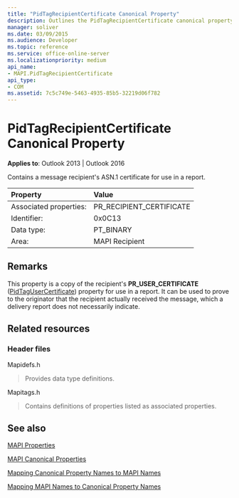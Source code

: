 ```yaml
---
title: "PidTagRecipientCertificate Canonical Property"
description: Outlines the PidTagRecipientCertificate canonical property, which contains a message recipient's ASN.1 certificate for use in a report.
manager: soliver
ms.date: 03/09/2015
ms.audience: Developer
ms.topic: reference
ms.service: office-online-server
ms.localizationpriority: medium
api_name:
- MAPI.PidTagRecipientCertificate
api_type:
- COM
ms.assetid: 7c5c749e-5463-4935-85b5-32219d06f782
---
```


# PidTagRecipientCertificate Canonical Property

  
  
**Applies to**: Outlook 2013 | Outlook 2016 
  
Contains a message recipient's ASN.1 certificate for use in a report.
  
|Property |Value |
|:-----|:-----|
|Associated properties:  <br/> |PR_RECIPIENT_CERTIFICATE  <br/> |
|Identifier:  <br/> |0x0C13  <br/> |
|Data type:  <br/> |PT_BINARY  <br/> |
|Area:  <br/> |MAPI Recipient  <br/> |
   
## Remarks

This property is a copy of the recipient's **PR_USER_CERTIFICATE** ([PidTagUserCertificate](pidtagusercertificate-canonical-property.md)) property for use in a report. It can be used to prove to the originator that the recipient actually received the message, which a delivery report does not necessarily indicate.
  
## Related resources

### Header files

Mapidefs.h
  
> Provides data type definitions.
    
Mapitags.h
  
> Contains definitions of properties listed as associated properties.
    
## See also



[MAPI Properties](mapi-properties.md)
  
[MAPI Canonical Properties](mapi-canonical-properties.md)
  
[Mapping Canonical Property Names to MAPI Names](mapping-canonical-property-names-to-mapi-names.md)
  
[Mapping MAPI Names to Canonical Property Names](mapping-mapi-names-to-canonical-property-names.md)

